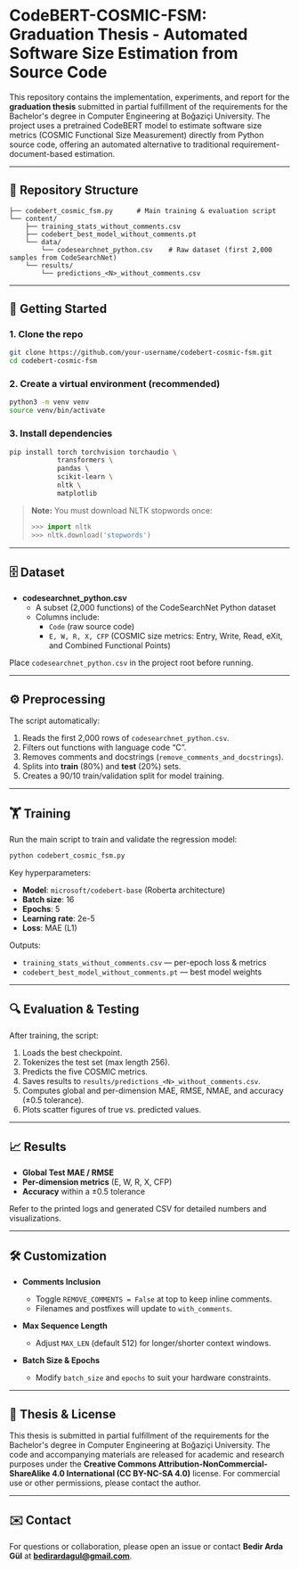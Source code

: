 # CodeBERT-COSMIC-FSM: Graduation Thesis - Automated Software Size Estimation from Source Code

This repository contains the implementation, experiments, and report for the **graduation thesis** submitted in partial fulfillment of the requirements for the Bachelor's degree in Computer Engineering at Boğaziçi University. The project uses a pretrained CodeBERT model to estimate software size metrics (COSMIC Functional Size Measurement) directly from Python source code, offering an automated alternative to traditional requirement-document-based estimation.

---

## 📂 Repository Structure

```
├── codebert_cosmic_fsm.py      # Main training & evaluation script
└── content/
    ├── training_stats_without_comments.csv  
    ├── codebert_best_model_without_comments.pt
    └── data/
        └── codesearchnet_python.csv    # Raw dataset (first 2,000 samples from CodeSearchNet)
    └── results/
        └── predictions_<N>_without_comments.csv
```

---

## 🚀 Getting Started

### 1. Clone the repo
```bash
git clone https://github.com/your-username/codebert-cosmic-fsm.git
cd codebert-cosmic-fsm
```

### 2. Create a virtual environment (recommended)
```bash
python3 -m venv venv
source venv/bin/activate
```

### 3. Install dependencies
```bash
pip install torch torchvision torchaudio \
            transformers \
            pandas \
            scikit-learn \
            nltk \
            matplotlib
```
> **Note:** You must download NLTK stopwords once:
> ```python
> >>> import nltk
> >>> nltk.download('stopwords')
> ```

---

## 🗄 Dataset

- **codesearchnet_python.csv**  
  - A subset (2,000 functions) of the CodeSearchNet Python dataset  
  - Columns include:
    - `Code` (raw source code)
    - `E, W, R, X, CFP` (COSMIC size metrics: Entry, Write, Read, eXit, and Combined Functional Points)

Place `codesearchnet_python.csv` in the project root before running.

---

## ⚙️ Preprocessing

The script automatically:

1. Reads the first 2,000 rows of `codesearchnet_python.csv`.
2. Filters out functions with language code “C”.
3. Removes comments and docstrings (`remove_comments_and_docstrings`).
4. Splits into **train** (80%) and **test** (20%) sets.
5. Creates a 90/10 train/validation split for model training.

---

## 🏋️ Training

Run the main script to train and validate the regression model:

```bash
python codebert_cosmic_fsm.py
```

Key hyperparameters:

- **Model**: `microsoft/codebert-base` (Roberta architecture)
- **Batch size**: 16
- **Epochs**: 5
- **Learning rate**: 2e-5
- **Loss**: MAE (L1)

Outputs:

- `training_stats_without_comments.csv` — per-epoch loss & metrics  
- `codebert_best_model_without_comments.pt` — best model weights  

---

## 🔍 Evaluation & Testing

After training, the script:

1. Loads the best checkpoint.
2. Tokenizes the test set (max length 256).
3. Predicts the five COSMIC metrics.
4. Saves results to `results/predictions_<N>_without_comments.csv`.
5. Computes global and per-dimension MAE, RMSE, NMAE, and accuracy (±0.5 tolerance).
6. Plots scatter figures of true vs. predicted values.

---

## 📈 Results

- **Global Test MAE / RMSE**  
- **Per-dimension metrics** (E, W, R, X, CFP)  
- **Accuracy** within a ±0.5 tolerance  

Refer to the printed logs and generated CSV for detailed numbers and visualizations.

---

## 🛠 Customization

- **Comments Inclusion**  
  - Toggle `REMOVE_COMMENTS = False` at top to keep inline comments.
  - Filenames and postfixes will update to `with_comments`.

- **Max Sequence Length**  
  - Adjust `MAX_LEN` (default 512) for longer/shorter context windows.

- **Batch Size & Epochs**  
  - Modify `batch_size` and `epochs` to suit your hardware constraints.

---

## 📜 Thesis & License

This thesis is submitted in partial fulfillment of the requirements for the Bachelor's degree in Computer Engineering at Boğaziçi University. The code and accompanying materials are released for academic and research purposes under the **Creative Commons Attribution-NonCommercial-ShareAlike 4.0 International (CC BY-NC-SA 4.0)** license. For commercial use or other permissions, please contact the author.

---

## ✉️ Contact

For questions or collaboration, please open an issue or contact **Bedir Arda Gül** at **bedirardagul@gmail.com**.
